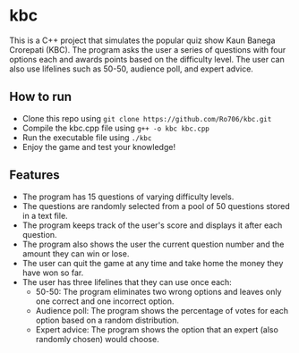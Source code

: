 # kbc

This is a C++ project that simulates the popular quiz show Kaun Banega Crorepati (KBC). The program asks the user a series of questions with four options each and awards points based on the difficulty level. The user can also use lifelines such as 50-50, audience poll, and expert advice.

## How to run

- Clone this repo using `git clone https://github.com/Ro706/kbc.git`
- Compile the kbc.cpp file using `g++ -o kbc kbc.cpp`
- Run the executable file using `./kbc`
- Enjoy the game and test your knowledge!

## Features

- The program has 15 questions of varying difficulty levels.
- The questions are randomly selected from a pool of 50 questions stored in a text file.
- The program keeps track of the user's score and displays it after each question.
- The program also shows the user the current question number and the amount they can win or lose.
- The user can quit the game at any time and take home the money they have won so far.
- The user has three lifelines that they can use once each:
  - 50-50: The program eliminates two wrong options and leaves only one correct and one incorrect option.
  - Audience poll: The program shows the percentage of votes for each option based on a random distribution.
  - Expert advice: The program shows the option that an expert (also randomly chosen) would choose.
